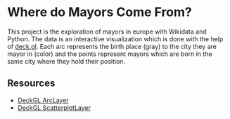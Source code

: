 # Where do Mayors Come From?
This project is the exploration of mayors in europe with Wikidata and Python. The data is an interactive visualization which is done with the help of [deck.gl](http://uber.github.io/deck.gl/#/). Each arc represents the birth place (gray) to the city they are mayor in (color) and the points represent mayors which are born in the same city where they hold their position.

## Resources 
- [DeckGL ArcLayer](https://github.com/uber/deck.gl/blob/master/docs/layers/arc-layer.md)
- [DeckGL ScatterplotLayer](https://github.com/uber/deck.gl/blob/master/docs/layers/scatterplot-layer.md)
